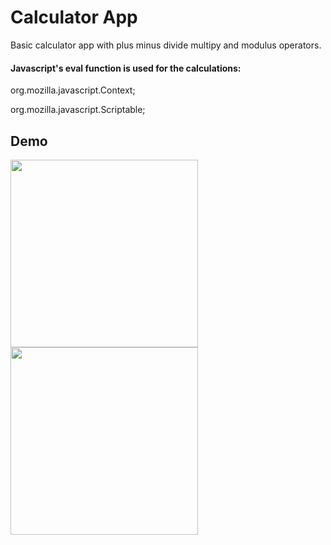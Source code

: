 
# Calculator App

Basic calculator app with plus minus divide multipy and modulus operators.



#### Javascript's eval function is used for the calculations: 
org.mozilla.javascript.Context;


org.mozilla.javascript.Scriptable;




## Demo



 <img src="https://github.com/namansethi13/androidcalculator/assets/93597591/b775ea22-c8ab-4cf4-a191-a3a28887b134" width="300"> <br>
 <img src="https://github.com/namansethi13/androidcalculator/assets/93597591/523af436-e918-4059-b88e-ed74a42ec034" width="300">

